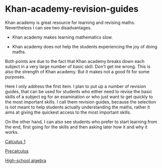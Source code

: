 # Khan-academy-revision-guides

Khan academy is great resource for learning and revising maths. Nevertheless I can see two disadvantages.

- Khan academy makes learning mathematics slow. 

- Khan academy does not help the students experiencing the joy of doing maths.

Both points are due to the fact that Khan academy breaks down each subject in a very large number of basic skill. Don't get me wrong. This is also the strength of Khan academy. But it makes not a good fit for some purposes.

Here I only address the first item. I plan to put up a number of revision guides, that can be used for students who either need to revise the basic skills of a subject eg for an examination or who just want to get quickly to the most important skills. I call them revision guides, because the selection is not meant to help students actually understanding the maths, rather it aims at giving the quickest access to the most important skills. 

On the other hand, I can also see students who prefer to start learning from the end, first going for the skills and then asking later how it and why it works. 

[Calculus 1](https://hackmd.io/@m5rnD-8SSPuuSHTKgXvMjg/HJWenF2BH)

[Precalculus](https://hackmd.io/@m5rnD-8SSPuuSHTKgXvMjg/SJ9W6g7LB)

[High-school algebra](https://hackmd.io/@m5rnD-8SSPuuSHTKgXvMjg/S1mc96a8r)


